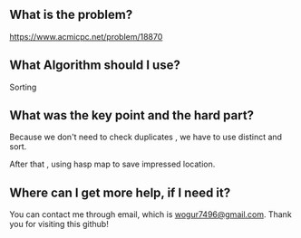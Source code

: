 ## What is the problem?

<https://www.acmicpc.net/problem/18870>

## What Algorithm should I use?

Sorting

## What was the key point and the hard part?

Because we don't need to check duplicates , we have to use distinct and sort.

After that , using hasp map to save impressed location.

## Where can I get more help, if I need it?

You can contact me through email, which is wogur7496@gmail.com.
Thank you for visiting this github!

